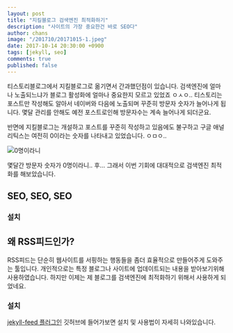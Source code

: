 ```yaml
---
layout: post
title: "지킬블로그 검색엔진 최적화하기"
description: "사이트의 가장 중요한건 바로 SEO다"
author: chans
image: "/201710/20171015-1.jpeg"
date: 2017-10-14 20:30:00 +0900
tags: [jekyll, seo]
comments: true
published: false
---
```


티스토리블로그에서 지킬블로그로 옮기면서 간과했던점이 있습니다. 검색엔진에 얼마나 노출되느냐가 블로그 활성화에 얼마나 중요한지 모르고 있었죠 ㅇㅅㅇ.. 티스토리는 포스트만 작성해도 알아서 네이버와 다음에 노출되며 꾸준히 방문자 숫자가 늘어나게 됩니다. 몇달 관리를 안해도 예전 포스트로인해 방문자수는 계속 늘어나게 되더군요. 

반면에 지킬블로그는 개설하고 포스트를 꾸준히 작성하고 있음에도 불구하고 구글 애널리틱스는 여전히 0이라는 숫자를 나타내고 있었습니다. ㅇㅁㅇ.. 

![0명이라니](https://media.giphy.com/media/JEVqknUonZJWU/giphy.gif)

몇달간 방문자 숫자가 0명이라니..  후... 그래서 이번 기회에 대대적으로 검색엔진 최적화를 해보았습니다.

## SEO, SEO, SEO
### 설치


## 왜 RSS피드인가?
RSS피드는 단순히 웹사이트를 서핑하는 행동들을 좀더 효율적으로 만들어주게 도와주는 툴입니다. 개인적으로는 특정 블로그나 사이트에 업데이트되는 내용을 받아보기위해 사용하였습니다. 하지만 이제는 제 블로그를 검색엔진에 최적화하기 위해서 사용하게 되었네요. 

### 설치
[jekyll-feed 플러그인](https://github.com/jekyll/jekyll-feed) 깃허브에 들어가보면 설치 및 사용법이 자세히 나와있습니다. 







